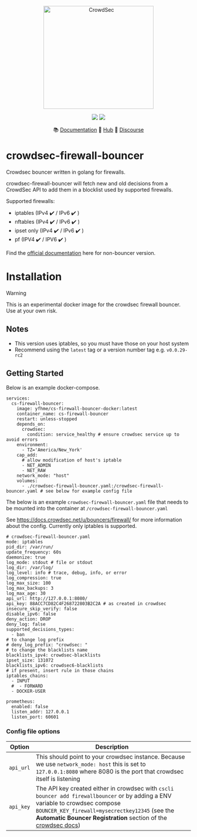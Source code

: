 <p align="center">
<img src="https://github.com/crowdsecurity/cs-firewall-bouncer/raw/main/docs/assets/crowdsec_linux_logo.png" alt="CrowdSec" title="CrowdSec" width="300" height="280" />
</p>
<p align="center">
<img src="https://img.shields.io/badge/build-pass-green">
<img src="https://img.shields.io/badge/tests-pass-green">
</p>
<p align="center">
&#x1F4DA; <a href="#installation">Documentation</a>
&#x1F4A0; <a href="https://hub.crowdsec.net">Hub</a>
&#128172; <a href="https://discourse.crowdsec.net">Discourse </a>
</p>


# crowdsec-firewall-bouncer
Crowdsec bouncer written in golang for firewalls.

crowdsec-firewall-bouncer will fetch new and old decisions from a CrowdSec API to add them in a blocklist used by supported firewalls.

Supported firewalls:
 - iptables (IPv4 :heavy_check_mark: / IPv6 :heavy_check_mark: )
 - nftables (IPv4 :heavy_check_mark: / IPv6 :heavy_check_mark: )
 - ipset only (IPv4 :heavy_check_mark: / IPv6 :heavy_check_mark: )
 - pf (IPV4 :heavy_check_mark: / IPV6 :heavy_check_mark: )

Find the [official documentation](https://doc.crowdsec.net/docs/bouncers/firewall) here for non-bouncer version.

# Installation

> [!WARNING]
> This is an experimental docker image for the crowdsec firewall bouncer. Use at your own risk.

## Notes
- This version uses iptables, so you must have those on your host system
- Recommend using the `latest` tag or a version number tag e.g. `v0.0.29-rc2`

## Getting Started

Below is an example docker-compose.
```
services:
  cs-firewall-bouncer:
    image: yfhme/cs-firewall-bouncer-docker:latest
    container_name: cs-firewall-bouncer
    restart: unless-stopped
    depends_on:
      crowdsec:
        condition: service_healthy # ensure crowdsec service up to avoid errors
    environment:
      - TZ='America/New_York'
    cap_add:
      # allow modification of host's iptable
      - NET_ADMIN
      - NET_RAW
    network_mode: "host"
    volumes:
      - ./crowdsec-firewall-bouncer.yaml:/crowdsec-firewall-bouncer.yaml # see below for example config file
```

The below is an example `crowdsec-firewall-bouncer.yaml` file that needs to be mounted into the container at `/crowdsec-firewall-bouncer.yaml`

See https://docs.crowdsec.net/u/bouncers/firewall/ for more information about the config. Currently only iptables is supported.

```
# crowdsec-firewall-bouncer.yaml
mode: iptables
pid_dir: /var/run/
update_frequency: 60s
daemonize: true
log_mode: stdout # file or stdout
log_dir: /var/log/
log_level: info # trace, debug, info, or error
log_compression: true
log_max_size: 100
log_max_backups: 3
log_max_age: 30
api_url: http://127.0.0.1:8080/
api_key: 88ACC7CD82C4F268722803B2C2A # as created in crowdsec
insecure_skip_verify: false
disable_ipv6: false
deny_action: DROP
deny_log: false
supported_decisions_types:
  - ban
# to change log prefix
# deny_log_prefix: "crowdsec: "
# to change the blacklists name
blacklists_ipv4: crowdsec-blacklists
ipset_size: 131072
blacklists_ipv6: crowdsec6-blacklists
# if present, insert rule in those chains
iptables_chains:
  - INPUT
  #  - FORWARD
  - DOCKER-USER

prometheus:
  enabled: false
  listen_addr: 127.0.0.1
  listen_port: 60601
```

### Config file options

| Option  | Description |
| ------------- | ------------- |
| `api_url`  | This should point to your crowdsec instance. Because we use `network_mode: host` this is set to `127.0.0.1:8080` where 8080 is the port that crowdsec itself is listening  |
| `api_key`  | The API key created either in crowdsec with `cscli bouncer add firewallbouncer` or by adding a ENV variable to crowdsec compose `BOUNCER_KEY_firewall=mysecrectkey12345` (see the **Automatic Bouncer Registration** section of the [crowdsec docs](https://hub.docker.com/r/crowdsecurity/crowdsec)) |
